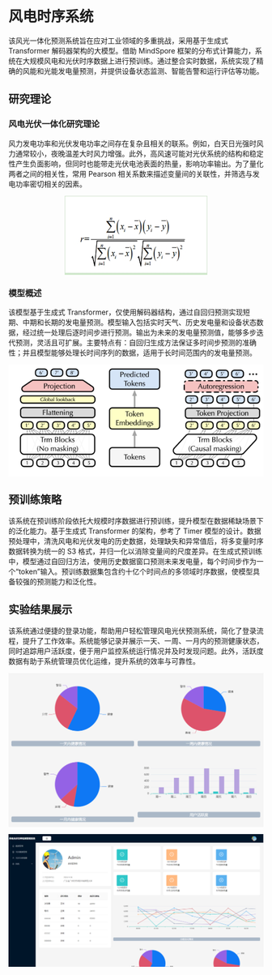 # 风电时序系统

该风光一体化预测系统旨在应对工业领域的多重挑战，采用基于生成式 Transformer 解码器架构的大模型。借助 MindSpore 框架的分布式计算能力，系统在大规模风电和光伏时序数据上进行预训练。通过整合实时数据，系统实现了精确的风能和光能发电量预测，并提供设备状态监测、智能告警和运行评估等功能。

## 研究理论

### 风电光伏一体化研究理论

风力发电功率和光伏发电功率之间存在复杂且相关的联系。例如，白天日光强时风力通常较小，夜晚温差大时风力增强。此外，高风速可能对光伏系统的结构和稳定性产生负面影响，但同时也能带走光伏电池表面的热量，影响功率输出。为了量化两者之间的相关性，常用 Pearson 相关系数来描述变量间的关联性，并筛选与发电功率密切相关的因素。

<p align="center">
<img src="./figures/formulate.png" align=center />
</p>

### 模型概述

该模型基于生成式 Transformer，仅使用解码器结构，通过自回归预测实现短期、中期和长期的发电量预测。模型输入包括实时天气、历史发电量和设备状态数据，经过统一处理后逐时间步进行预测。输出为未来的发电量预测值，能够多步迭代预测，灵活且可扩展。主要特点有：自回归生成方法保证多时间步预测的准确性；并且模型能够处理长时间序列的数据，适用于长时间范围内的发电量预测。

<p align="center">
<img src="./figures/model.png" align=center />
</p>

## 预训练策略

该系统在预训练阶段依托大规模时序数据进行预训练，提升模型在数据稀缺场景下的泛化能力。基于生成式 Transformer 的架构，参考了 Timer 模型的设计。数据预处理中，清洗风电和光伏发电的历史数据，处理缺失和异常值后，将多变量时序数据转换为统一的 S3 格式，并归一化以消除变量间的尺度差异。在生成式预训练中，模型通过自回归方法，使用历史数据窗口预测未来发电量，每个时间步作为一个“token”输入。预训练数据集包含约十亿个时间点的多领域时序数据，使模型具备较强的预测能力和泛化性。

## 实验结果展示

该系统通过便捷的登录功能，帮助用户轻松管理风电光伏预测系统，简化了登录流程，提升了工作效率。系统能够记录并展示一天、一周、一月内的预测健康状态，同时追踪用户活跃度，便于用户监控系统运行情况并及时发现问题。此外，活跃度数据有助于系统管理员优化运维，提升系统的效率与可靠性。

<p align="center">
<img src="./figures/user.png" alt="300" align=center />
</p>
<p align="center">
<img src="./figures/admin.png" alt="300" align=center />
</p>
